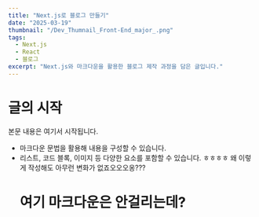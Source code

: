 ```yaml
---
title: "Next.js로 블로그 만들기"
date: "2025-03-19"
thumbnail: "/Dev_Thumnail_Front-End_major_.png"
tags:
  - Next.js
  - React
  - 블로그
excerpt: "Next.js와 마크다운을 활용한 블로그 제작 과정을 담은 글입니다."
---
```


# 글의 시작

본문 내용은 여기서 시작됩니다.

- 마크다운 문법을 활용해 내용을 구성할 수 있습니다.
- 리스트, 코드 블록, 이미지 등 다양한 요소를 포함할 수 있습니다.
  ㅎㅎㅎㅎ
  왜 이렇게 작성해도 아무런 변화가 없죠오오오옹???
  # 여기 마크다운은 안걸리는데?
